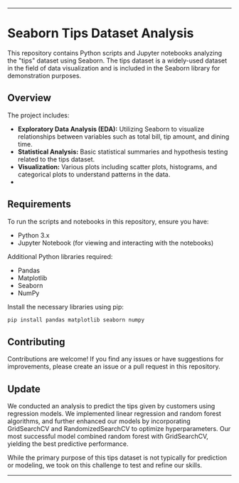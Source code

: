 
---

# Seaborn Tips Dataset Analysis

This repository contains Python scripts and Jupyter notebooks analyzing the "tips" dataset using Seaborn. The tips dataset is a widely-used dataset in the field of data visualization and is included in the Seaborn library for demonstration purposes.

## Overview

The project includes:
- **Exploratory Data Analysis (EDA):** Utilizing Seaborn to visualize relationships between variables such as total bill, tip amount, and dining time.
- **Statistical Analysis:** Basic statistical summaries and hypothesis testing related to the tips dataset.
- **Visualization:** Various plots including scatter plots, histograms, and categorical plots to understand patterns in the data.
- 
## Requirements

To run the scripts and notebooks in this repository, ensure you have:
- Python 3.x
- Jupyter Notebook (for viewing and interacting with the notebooks)

Additional Python libraries required:
- Pandas
- Matplotlib
- Seaborn
- NumPy

Install the necessary libraries using pip:
```bash
pip install pandas matplotlib seaborn numpy
```

## Contributing

Contributions are welcome! If you find any issues or have suggestions for improvements, please create an issue or a pull request in this repository.

## Update

We conducted an analysis to predict the tips given by customers using regression models. We implemented linear regression and random forest algorithms, and further enhanced our models by incorporating GridSearchCV and RandomizedSearchCV to optimize hyperparameters. Our most successful model combined random forest with GridSearchCV, yielding the best predictive performance.

While the primary purpose of this tips dataset is not typically for prediction or modeling, we took on this challenge to test and refine our skills.



---
